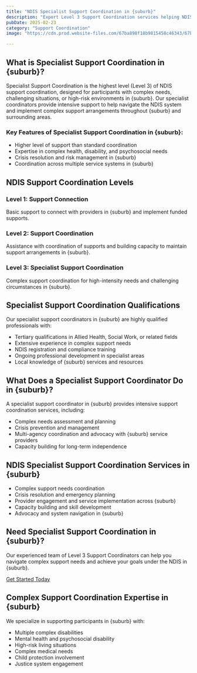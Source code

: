 ```yaml
---
title: "NDIS Specialist Support Coordination in {suburb}"
description: "Expert Level 3 Support Coordination services helping NDIS participants in {suburb} navigate complex support needs and achieve their goals."
pubDate: 2025-02-23
category: "Support Coordination"
image: "https://cdn.prod.website-files.com/67ba898f18b9815458c46343/67baa2c6b21db79b34b31c4f_dominik-lange-VUOiQW4OeLI-unsplash.webp"

---
```


## What is Specialist Support Coordination in {suburb}?

Specialist Support Coordination is the highest level (Level 3) of NDIS support coordination, designed for participants with complex needs, challenging situations, or high-risk environments in {suburb}. Our specialist coordinators provide intensive support to help navigate the NDIS system and implement complex support arrangements throughout {suburb} and surrounding areas.

### Key Features of Specialist Support Coordination in {suburb}:

- Higher level of support than standard coordination
- Expertise in complex health, disability, and psychosocial needs
- Crisis resolution and risk management in {suburb}
- Coordination across multiple service systems in {suburb}

## NDIS Support Coordination Levels

### Level 1: Support Connection

Basic support to connect with providers in {suburb} and implement funded supports.

### Level 2: Support Coordination

Assistance with coordination of supports and building capacity to maintain support arrangements in {suburb}.

### Level 3: Specialist Support Coordination

Complex support coordination for high-intensity needs and challenging circumstances in {suburb}.

## Specialist Support Coordination Qualifications

Our specialist support coordinators in {suburb} are highly qualified professionals with:

- Tertiary qualifications in Allied Health, Social Work, or related fields
- Extensive experience in complex support needs
- NDIS registration and compliance training
- Ongoing professional development in specialist areas
- Local knowledge of {suburb} services and resources

## What Does a Specialist Support Coordinator Do in {suburb}?

A specialist support coordinator in {suburb} provides intensive support coordination services, including:

- Complex needs assessment and planning
- Crisis prevention and management
- Multi-agency coordination and advocacy with {suburb} service providers
- Capacity building for long-term independence

## NDIS Specialist Support Coordination Services in {suburb}

- Complex support needs coordination
- Crisis resolution and emergency planning
- Provider engagement and service implementation across {suburb}
- Capacity building and skill development
- Advocacy and system navigation in {suburb}

## Need Specialist Support Coordination in {suburb}?

Our experienced team of Level 3 Support Coordinators can help you navigate complex support needs and achieve your goals under the NDIS in {suburb}.

[Get Started Today](/contact)

## Complex Support Coordination Expertise in {suburb}

We specialize in supporting participants in {suburb} with:

- Multiple complex disabilities
- Mental health and psychosocial disability
- High-risk living situations
- Complex medical needs
- Child protection involvement
- Justice system engagement
